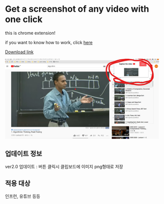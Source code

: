 
# Get a screenshot of any video with one click 

this is chrome extension!

if you want to know how to work,
click [here](https://www.youtube.com/watch?v=Q8YnZipen_c)

[Download link](https://chrome.google.com/webstore/detail/youtube-capture/dhnikjofbddmfnkonpedeajjkhoecdfp?hl=ko)

![god](./asset/img/god.jpg)

## 업데이트 정보 
ver2.0 업데이트 : 버튼 클릭시 클립보드에 이미지 png형태로 저장 

## 적용 대상 
인프런, 유튜브 등등 
